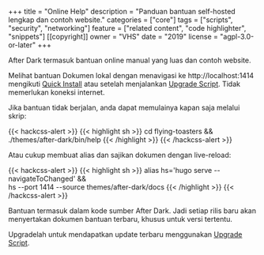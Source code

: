 +++
title = "Online Help"
description = "Panduan bantuan self-hosted lengkap dan contoh website."
categories = ["core"]
tags = ["scripts", "security", "networking"]
feature = ["related content", "code highlighter", "snippets"]
[[copyright]]
  owner = "VHS"
  date = "2019"
  license = "agpl-3.0-or-later"
+++

After Dark termasuk bantuan online manual yang luas dan contoh website.

Melihat bantuan Dokumen lokal dengan menavigasi ke http://localhost:1414 mengikuti [Quick Install](../quick-install) atau setelah menjalankan [Upgrade Script](../upgrade-script). Tidak memerlukan koneksi internet.

Jika bantuan tidak berjalan, anda dapat memulainya kapan saja melalui skrip:

{{< hackcss-alert >}}
{{< highlight sh >}}
cd flying-toasters && \
./themes/after-dark/bin/help
{{< /highlight >}}
{{< /hackcss-alert >}}

Atau cukup membuat alias dan sajikan dokumen dengan live-reload:

{{< hackcss-alert >}}
{{< highlight sh >}}
alias hs='hugo serve --navigateToChanged' && \
hs --port 1414 --source themes/after-dark/docs
{{< /highlight >}}
{{< /hackcss-alert >}}

Bantuan termasuk dalam kode sumber After Dark. Jadi setiap rilis baru akan menyertakan dokumen bantuan terbaru, khusus untuk versi tertentu.

Upgradelah untuk mendapatkan update terbaru menggunakan [Upgrade Script](../upgrade-script/).
